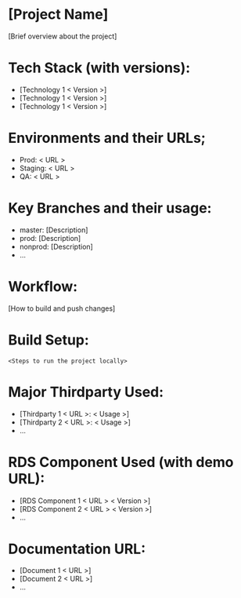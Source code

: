 # [Project Name]

[Brief overview about the project]

# Tech Stack (with versions):

- [Technology 1 < Version >]
- [Technology 1 < Version >]
- [Technology 1 < Version >]

# Environments and their URLs;

- Prod: < URL >
- Staging: < URL >
- QA: < URL >

# Key Branches and their usage:

- master: [Description]
- prod: [Description]
- nonprod: [Description]
- ...

# Workflow:

[How to build and push changes]

# Build Setup:

```
<Steps to run the project locally>
```

# Major Thirdparty Used:

- [Thirdparty 1 < URL >: < Usage >]
- [Thirdparty 2 < URL >: < Usage >]
- ...

# RDS Component Used (with demo URL):

- [RDS Component 1 < URL > < Version >]
- [RDS Component 2 < URL > < Version >]
- ...

# Documentation URL:

- [Document 1 < URL >]
- [Document 2 < URL >]
- ...
